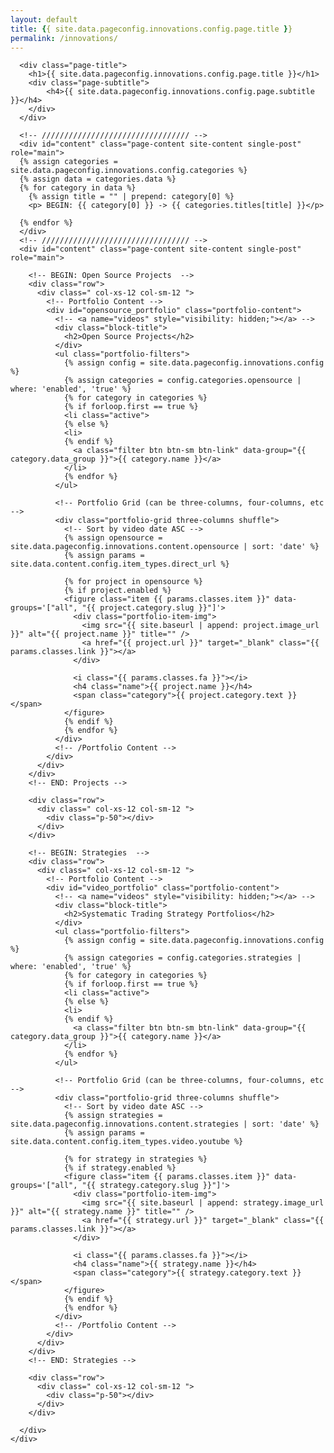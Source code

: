 ```yaml
---
layout: default
title: {{ site.data.pageconfig.innovations.config.page.title }}
permalink: /innovations/
---
```


<div id="main" class="site-main">
  <div id="main-content" class="single-page-content">
    <div id="primary" class="content-area">

      <div class="page-title">
        <h1>{{ site.data.pageconfig.innovations.config.page.title }}</h1>
        <div class="page-subtitle">
            <h4>{{ site.data.pageconfig.innovations.config.page.subtitle }}</h4>
        </div>
      </div>

      <!-- ///////////////////////////////// -->
      <div id="content" class="page-content site-content single-post" role="main">
      {% assign categories = site.data.pageconfig.innovations.config.categories %}
      {% assign data = categories.data %}
      {% for category in data %}
        {% assign title = "" | prepend: category[0] %}
        <p> BEGIN: {{ category[0] }} -> {{ categories.titles[title] }}</p>

      {% endfor %}
      </div>
      <!-- ///////////////////////////////// -->
      <div id="content" class="page-content site-content single-post" role="main">
        
        <!-- BEGIN: Open Source Projects  -->
        <div class="row">
          <div class=" col-xs-12 col-sm-12 ">
            <!-- Portfolio Content -->
            <div id="opensource_portfolio" class="portfolio-content">
              <!-- <a name="videos" style="visibility: hidden;"></a> -->
              <div class="block-title">
                <h2>Open Source Projects</h2>
              </div>
              <ul class="portfolio-filters">
                {% assign config = site.data.pageconfig.innovations.config %}
                {% assign categories = config.categories.opensource | where: 'enabled', 'true' %}
                {% for category in categories %}
                {% if forloop.first == true %}
                <li class="active">
                {% else %}
                <li>
                {% endif %}
                  <a class="filter btn btn-sm btn-link" data-group="{{ category.data_group }}">{{ category.name }}</a>
                </li>
                {% endfor %}
              </ul>

              <!-- Portfolio Grid (can be three-columns, four-columns, etc -->
              <div class="portfolio-grid three-columns shuffle">
                <!-- Sort by video date ASC -->
                {% assign opensource = site.data.pageconfig.innovations.content.opensource | sort: 'date' %}
                {% assign params = site.data.content.config.item_types.direct_url %}

                {% for project in opensource %}
                {% if project.enabled %}
                <figure class="item {{ params.classes.item }}" data-groups='["all", "{{ project.category.slug }}"]'>
                  <div class="portfolio-item-img">
                    <img src="{{ site.baseurl | append: project.image_url }}" alt="{{ project.name }}" title="" />
                    <a href="{{ project.url }}" target="_blank" class="{{ params.classes.link }}"></a>
                  </div>

                  <i class="{{ params.classes.fa }}"></i>
                  <h4 class="name">{{ project.name }}</h4>
                  <span class="category">{{ project.category.text }}</span>
                </figure>
                {% endif %}
                {% endfor %}
              </div>
              <!-- /Portfolio Content -->
            </div>
          </div>
        </div>
        <!-- END: Projects -->

        <div class="row">
          <div class=" col-xs-12 col-sm-12 ">
            <div class="p-50"></div>
          </div>
        </div>

        <!-- BEGIN: Strategies  -->
        <div class="row">
          <div class=" col-xs-12 col-sm-12 ">
            <!-- Portfolio Content -->
            <div id="video_portfolio" class="portfolio-content">
              <!-- <a name="videos" style="visibility: hidden;"></a> -->
              <div class="block-title">
                <h2>Systematic Trading Strategy Portfolios</h2>
              </div>
              <ul class="portfolio-filters">
                {% assign config = site.data.pageconfig.innovations.config %}
                {% assign categories = config.categories.strategies | where: 'enabled', 'true' %}
                {% for category in categories %}
                {% if forloop.first == true %}
                <li class="active">
                {% else %}
                <li>
                {% endif %}
                  <a class="filter btn btn-sm btn-link" data-group="{{ category.data_group }}">{{ category.name }}</a>
                </li>
                {% endfor %}
              </ul>

              <!-- Portfolio Grid (can be three-columns, four-columns, etc -->
              <div class="portfolio-grid three-columns shuffle">
                <!-- Sort by video date ASC -->
                {% assign strategies = site.data.pageconfig.innovations.content.strategies | sort: 'date' %}
                {% assign params = site.data.content.config.item_types.video.youtube %}

                {% for strategy in strategies %}
                {% if strategy.enabled %}
                <figure class="item {{ params.classes.item }}" data-groups='["all", "{{ strategy.category.slug }}"]'>
                  <div class="portfolio-item-img">
                    <img src="{{ site.baseurl | append: strategy.image_url }}" alt="{{ strategy.name }}" title="" />
                    <a href="{{ strategy.url }}" target="_blank" class="{{ params.classes.link }}"></a>
                  </div>

                  <i class="{{ params.classes.fa }}"></i>
                  <h4 class="name">{{ strategy.name }}</h4>
                  <span class="category">{{ strategy.category.text }}</span>
                </figure>
                {% endif %}
                {% endfor %}
              </div>
              <!-- /Portfolio Content -->
            </div>
          </div>
        </div>
        <!-- END: Strategies -->

        <div class="row">
          <div class=" col-xs-12 col-sm-12 ">
            <div class="p-50"></div>
          </div>
        </div>

      </div>
    </div>
  </div>
</div>